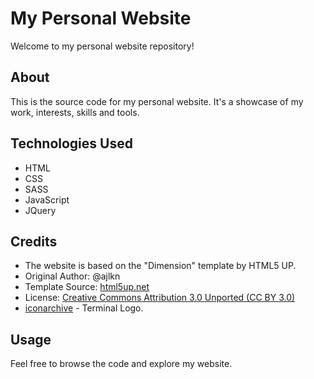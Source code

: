 # My Personal Website

Welcome to my personal website repository!

## About

This is the source code for my personal website. It's a showcase of my work, interests, skills and tools.

## Technologies Used

- HTML
- CSS
- SASS
- JavaScript
- JQuery

## Credits

- The website is based on the "Dimension" template by HTML5 UP.
- Original Author: @ajlkn
- Template Source: [html5up.net](http://html5up.net)
- License: [Creative Commons Attribution 3.0 Unported (CC BY 3.0)](http://creativecommons.org/licenses/by/3.0/)
- [iconarchive](https://www.iconarchive.com) - Terminal Logo.

## Usage

Feel free to browse the code and explore my website.
